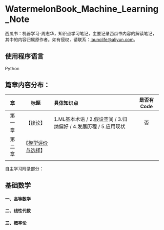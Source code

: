 # WatermelonBook_Machine_Learning_Note
西瓜书：机器学习-周志华，知识点学习笔记，主要记录西瓜书内容的解读笔记，其中的内容归属原作者。如有侵权，请联系：launolife@aliyun.com。

## 使用程序语言
Python

## 篇章内容分布：
|章|标题|具体知识点|是否有Code|
|:--:|:--:|:--|:--:|
|第一章|【[绪论](https://github.com/SolerHo/WatermelonBook_machine_learning_note/tree/master/notebook/%E7%AC%AC%E4%B8%80%E7%AB%A0)】|1.ML基本术语 / 2.假设空间 / 3.归纳偏好 / 4.发展历程 / 5.应用现状|否|
|第二章|【[模型评价与选择]()】|||
|||||||



自主学习附录部分：
## 基础数学

#### 一、高等数学
#### 二、线性代数
#### 三、概率论

